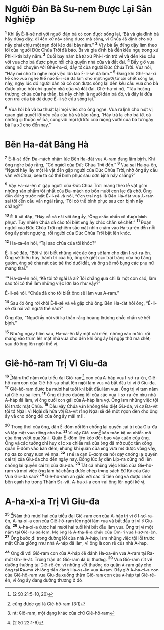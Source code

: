 # Người Ðàn Bà Su-nem Ðược Lại Sản Nghiệp

<sup><b>1</b></sup> Khi ấy Ê-li-sê nói với người đàn bà có con được sống lại, “Bà và gia đình bà hãy đứng dậy, đi đến xứ nào sống được mà sống, vì Chúa đã định cho xứ nầy phải chịu một nạn đói kéo dài bảy năm.” <sup><b>2</b></sup> Vậy bà ấy đứng dậy làm theo lời của người Ðức Chúa Trời đã bảo. Bà và gia đình bà đến kiều ngụ trong xứ Phi-li-tin bảy năm. <sup><b>3</b></sup> Cuối bảy năm bà từ xứ Phi-li-tin trở về và đến kêu cầu với vua cho bà được phục hồi chủ quyền nhà cửa và đất đai. <sup><b>4</b></sup> Bấy giờ vua đang nói chuyện với Ghê-ha-xi, đầy tớ của người Ðức Chúa Trời. Vua nói, “Hãy nói cho ta nghe mọi việc lớn lao Ê-li-sê đã làm.” <sup><b>5</b></sup> Ðang khi Ghê-ha-xi kể cho vua nghe thể nào Ê-li-sê đã làm cho một người từ cõi chết sống lại, này, ngay lúc đó người đàn bà có con được sống lại đến kêu cầu vua cho bà được phục hồi chủ quyền nhà cửa và đất đai. Ghê-ha-xi nói, “Tâu hoàng thượng, chúa của hạ thần, bà nầy chính là người đàn bà đó, và đây là đứa con trai của bà đã được Ê-li-sê cứu sống lại.”

<sup><b>6</b></sup> Vua hỏi bà và bà thuật lại mọi việc cho ông nghe. Vua ra lịnh cho một vị quan giải quyết lời yêu cầu của bà và bảo rằng, “Hãy trả lại cho bà tất cả những gì thuộc về bà, cùng với mọi lợi tức của ruộng vườn của bà từ ngày bà lìa xứ cho đến nay.”

# Bên Ha-đát Băng Hà

<sup><b>7</b></sup> Ê-li-sê đến Ða-mách nhằm lúc Bên Ha-đát vua A-ram đang lâm bịnh. Khi ông nghe báo rằng, “Có người của Ðức Chúa Trời đến.” <sup><b>8</b></sup> Vua sai Ha-xa-ên, “Ngươi hãy lấy một lễ vật đến gặp người của Ðức Chúa Trời, nhờ ông ấy cầu vấn với Chúa, xem ta có thể bình phục sau cơn bịnh nầy chăng?”

<sup><b>9</b></sup> Vậy Ha-xa-ên đi gặp người của Ðức Chúa Trời, mang theo lễ vật gồm những sản phẩm tốt nhất của Ða-mách do bốn mươi con lạc đà chở. Ông đến đứng trước mặt Ê-li-sê và nói, “Con trai ngài là Bên Ha-đát vua A-ram sai tôi đến cầu vấn ngài rằng, ‘Tôi có thể bình phục sau cơn bịnh nầy chăng?’”

<sup><b>10</b></sup> Ê-li-sê đáp, “Hãy về và nói với ông ấy, ‘Ông chắc chắn sẽ được bình phục’. Tuy nhiên Chúa đã cho tôi biết ông ấy chắc chắn sẽ chết.” <sup><b>11</b></sup> Ðoạn người của Ðức Chúa Trời nghiêm sắc mặt nhìn chăm vào Ha-xa-ên đến nỗi ông ấy phát ngượng, rồi người của Ðức Chúa Trời bật lên khóc.

<sup><b>12</b></sup> Ha-xa-ên hỏi, “Tại sao chúa của tôi khóc?”

Ê-li-sê đáp, “Bởi vì tôi biết những việc ác ông sẽ làm cho dân I-sơ-ra-ên. Ông sẽ thiêu hủy thành trì của họ, ông sẽ giết các trai tráng của họ bằng gươm, ông sẽ chà nát các trẻ thơ dưới đất, và ông sẽ mổ bụng các phụ nữ mang thai.”

<sup><b>13</b></sup> Ha-xa-ên nói, “Kẻ tôi tớ ngài là ai? Tôi chẳng qua chỉ là một con chó, làm sao tôi có thể làm những việc lớn lao như vậy?”

Ê-li-sê nói, “Chúa đã cho tôi biết ông sẽ làm vua A-ram.”

<sup><b>14</b></sup> Sau đó ông rời khỏi Ê-li-sê và về gặp chủ ông. Bên Ha-đát hỏi ông, “Ê-li-sê đã nói với ngươi thế nào?”

Ông đáp, “Người ấy nói với hạ thần rằng hoàng thượng chắc chắn sẽ hết bịnh.”

<sup><b>15</b></sup> Nhưng ngày hôm sau, Ha-xa-ên lấy một cái mền, nhúng vào nước, rồi mang vào trùm lên mặt nhà vua cho đến khi ông ấy bị ngộp thở mà chết; sau đó ông lên ngôi thế vị.

# Giê-hô-ram Trị Vì Giu-đa

<sup><b>16</b></sup> [^1@-f26f5773-ffd5-4d13-9a56-6dd7841193da]Năm thứ năm của triều đại Giô-ram[^1-f26f5773-ffd5-4d13-9a56-6dd7841193da] con của A-háp vua I-sơ-ra-ên, Giê-hô-ram con của Giê-hô-sa-phát lên ngôi làm vua và bắt đầu trị vì ở Giu-đa. <sup><b>17</b></sup> Giê-hô-ram được ba mươi hai tuổi khi bắt đầu làm vua. Ông trị vì tám năm tại Giê-ru-sa-lem. <sup><b>18</b></sup> Ông đi theo đường lối của các vua I-sơ-ra-ên như nhà A-háp đã làm, vì ông cưới con gái của A-háp làm vợ. Ông làm những việc tội lỗi trước mặt Chúa. <sup><b>19</b></sup> Dầu vậy Chúa vẫn không tiêu diệt Giu-đa, vì cớ Ða-vít tôi tớ Ngài, vì Ngài đã hứa với Ða-vít rằng Ngài sẽ để một ngọn đèn cho ông ấy và cho dòng dõi của ông ấy mãi mãi.

<sup><b>20</b></sup> Trong thời của ông, dân Ê-đôm nổi lên chống lại quyền cai trị của Giu-đa và lập một vua riêng cho họ. <sup><b>21</b></sup> Vì vậy Giô-ram[^2-f26f5773-ffd5-4d13-9a56-6dd7841193da] kéo toàn bộ xe chiến mã của ông vượt qua Xa-i. Quân Ê-đôm liền kéo đến bao vây quân của ông. Ông và các tướng chỉ huy các xe chiến mã của ông đã mở cuộc tấn công quân Ê-đôm vào ban đêm; nhưng khi quân của ông vừa mở được vòng vây, họ đã bỏ chạy luôn về nhà. <sup><b>22</b></sup> Thế là dân Ê-đôm đã nổi dậy chống lại quyền cai trị của Giu-đa cho đến ngày nay. Ðồng lúc ấy dân Líp-na cũng nổi lên chống lại quyền cai trị của Giu-đa. <sup><b>23</b></sup> Tất cả những việc khác của Giê-hô-ram và mọi việc ông làm há chẳng được chép trong sách Sử Ký của Các Vua Giu-đa sao? <sup><b>24</b></sup> Giê-hô-ram an giấc với các tổ tiên ông và được chôn bên cạnh họ trong Thành Ða-vít. A-ha-xi-a con trai ông lên ngôi kế vị.

# A-ha-xi-a Trị Vì Giu-đa

<sup><b>25</b></sup> [^2@-f26f5773-ffd5-4d13-9a56-6dd7841193da]Năm thứ mười hai của triều đại Giô-ram con của A-háp trị vì ở I-sơ-ra-ên, A-ha-xi-a con của Giê-hô-ram lên ngôi làm vua và bắt đầu trị vì ở Giu-đa. <sup><b>26</b></sup> A-ha-xi-a được hai mươi hai tuổi khi bắt đầu làm vua. Ông trị vì một năm tại Giê-ru-sa-lem. Mẹ ông là A-tha-li-a cháu của Ôm-ri vua I-sơ-ra-ên. <sup><b>27</b></sup> Ông bước đi trong đường lối của nhà A-háp, làm những việc tội lỗi trước mặt Chúa giống như nhà A-háp đã làm, vì ông là con rể của nhà A-háp.

<sup><b>28</b></sup> Ông đi với Giô-ram con của A-háp để đánh Ha-xa-ên vua A-ram tại Ra-mốt Ghi-lê-át. Trong trận đó Giô-ram đã bị thương. <sup><b>29</b></sup> Vua Giô-ram rút về dưỡng thương tại Giê-rê-ên, vì những vết thương do quân A-ram gây cho ông tại Ra-ma khi ông tiến đánh Ha-xa-ên vua A-ram. Bấy giờ A-ha-xi-a con của Giê-hô-ram vua Giu-đa xuống thăm Giô-ram con của A-háp tại Giê-rê-ên, vì ông ấy đang dưỡng thương ở đó.

[^1-f26f5773-ffd5-4d13-9a56-6dd7841193da]: cũng được gọi là Giê-hô-ram (3:1)

[^2-f26f5773-ffd5-4d13-9a56-6dd7841193da]: nt: Giô-ram, một dạng khác của chữ Giê-hô-ram

[^1@-f26f5773-ffd5-4d13-9a56-6dd7841193da]: (2 Sử 21:5-10, 20)

[^2@-f26f5773-ffd5-4d13-9a56-6dd7841193da]: (2 Sử 22:1-6)
